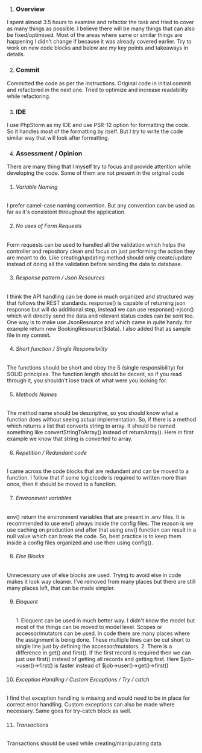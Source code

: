 1. ### Overview
I spent almost 3.5 hours to examine and refactor the task and tried to cover as many things as possible. I believe there will be  many things
that can also be fixed/optimised. Most of the areas where same or similar things are happening I didn't change if because it was already covered earlier.
Try to work on new code blocks and below are my key points and takeaways in details.

2. ### Commit
Committed the code as per the instructions. Original code in initial commit and refactored in the next one. 
Tried to optimize and increase readability while refactoring.

3. ### IDE
I use PhpStorm as my IDE and use PSR-12 option for formatting the code. So it handles most of the formatting by itself.
But I try to write the code similar way that will look after formatting.

4. ### Assessment / Opinion
There are many thing that I myself try to focus and provide attention while developing the code.
Some of them are not present in the original code

1. <h6>Variable Naming</h6>
I prefer camel-case naming convention. But any convention can be used as far as it's consistent
throughout the application.

2. <h6>No uses of Form Requests</h6>
Form requests can be used to handled all the validation which helps the controller and repository clean and 
focus on just performing the action they are meant to do. Like creating/updating method should only create/update
instead of doing all the validation before sending the data to database.

3. <h6>Response pattern / Json Resources</h6>
I think the API handling can be done in much organized and structured way that follows the REST standards.
response() is capable of returning json response but will do additional step, instead we can use response()->json() which
will directly send the data and relevant status codes can be sent too. One way is to make use JsonResource and 
which came in quite handy. for example return new BookingResource($data). I also added that as sample file in my commit.

4. <h6>Short function / Single Responsibility</h6>
The functions should be short and obey the S (single responsibility) for SOLID principles. The function length
should be decent, so if you read through it, you shouldn't lose track of what were you looking for.

5. <h6>Methods Names</h6>
The method name should be descriptive, so you should know what a function does without seeing actual implementation.
So, if there is a method which returns a list that converts string to array. It should be named something like
convertStringToArray() instead of returnArray(). Here in first example we know that string is converted to array.

6. <h6>Repetition / Redundant code</h6>
I came across the code blocks that are redundant and can be moved to a function. I follow that 
if some logic/code is required to written more than once, then it should be moved to a function.

7. <h6>Environment variables</h6>
env() return the environment variables that are present in .env files. It is recommended to use env() always inside the config files.
The reason is we use caching on production and after that using env() function can result in a null value which can break the code.
So, best practice is to keep them inside a config files organized and use then using config().

8. <h6>Else Blocks</h6>
Unnecessary use of else blocks are used. Trying to avoid else in code makes it look way cleaner. 
I've removed from many places but there are still many places left, that can be made simpler. 

9. <h6>Eloquent</h6>
   1. Eloquent can be used in much better way. I didn't know the model but most of the things can be moved to model level.
   Scopes or accessor/mutators can be used. In code there are many places where the assignment is being done. These multiple lines can be cut short
   to single line just by defining the accessor/mutators.
   2. There is a difference in get() and first(). If the first record is required then we can just use first() instead of
   getting all records and getting first. Here $job->user()->first() is faster instead of $job->user()->get()->first()
   
10. <h6>Exception Handling / Custom Exceptions / Try / catch</h6>
I find that exception handling is missing and would need to be in place for correct error handling. Custom exceptions can also be made where necessary.
Same goes for try-catch block as well.

11. <h6>Transactions</h6>
Transactions should be used while creating/manipulating data.
